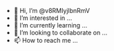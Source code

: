 - 👋 Hi, I’m @v8RMIyjlbnRmV
- 👀 I’m interested in ...
- 🌱 I’m currently learning ...
- 💞️ I’m looking to collaborate on ...
- 📫 How to reach me ...

<!---
v8RMIyjlbnRmV/v8RMIyjlbnRmV is a ✨ special ✨ repository because its `README.md` (this file) appears on your GitHub profile.
You can click the Preview link to take a look at your changes.
--->
